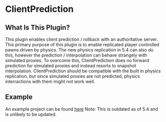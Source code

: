 # ClientPrediction

## What Is This Plugin?
This plugin enables client prediction / rollback with an authoritative server.
This primary purpose of this plugin is to enable replicated player controlled pawns driven by physics. The new physics replication in 5.4 can also do this, however the prediction / interpolation can behave strangely with simulated proxies. To overcome this, ClientPrediction does no forward prediction for simulated proxies and instead resorts to snapshot interpolation. ClientPrediction should be compatible with the built in physics replication, but since simulated proxies are not predicted, physics interractions with them might not work well. 

## Example
An example project can be found [here](https://github.com/BlueSpud/ClientPredictionExample)
Note: This is outdated as of 5.4 and is unlikely to be updated.

